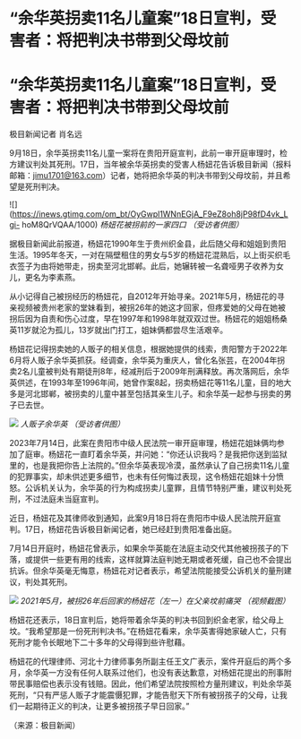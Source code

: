 # “余华英拐卖11名儿童案”18日宣判，受害者：将把判决书带到父母坟前

# “余华英拐卖11名儿童案”18日宣判，受害者：将把判决书带到父母坟前

极目新闻记者 肖名远

9月18日，余华英拐卖11名儿童一案将在贵阳开庭宣判，此前一审开庭审理时，检方建议判处其死刑。17日，当年被余华英拐卖的受害人杨妞花告诉极目新闻（报料邮箱：jimu1701@163.com）记者，她将把余华英的判决书带到父母坟前，并且希望是死刑判决。

![](https://inews.gtimg.com/om_bt/OyGwpl1WNnEGjA_F9eZ8oh8jP98fD4vk_Lgi-
hoM8QrVQAA/1000) _杨妞花被拐前的一家四口 （受访者供图）_

据极目新闻此前报道，杨妞花1990年生于贵州织金县，此后随父母和姐姐到贵阳生活。1995年冬天，一对在隔壁租住的男女与5岁的杨妞花混熟后，以上街买织毛衣签子为由将她带走，拐卖至河北邯郸。此后，她辗转被一名聋哑男子收养为女儿，更名为李素燕。

从小记得自己被拐经历的杨妞花，自2012年开始寻亲。2021年5月，杨妞花的寻亲视频被贵州老家的堂妹看到，被拐26年的她这才回家，但疼爱她的父母在她被拐后因为自责和伤心过度，早在1997年和1998年就双双过世。杨妞花的姐姐杨桑英11岁就沦为孤儿，13岁就出门打工，姐妹俩都尝尽生活艰辛。

杨妞花记得拐卖她的人贩子的相关信息，根据她提供的线索，贵阳警方于2022年6月将人贩子余华英抓获。经调查，余华英为重庆人，曾化名张芸，在2004年拐卖2名儿童被判处有期徒刑8年，经减刑后于2009年刑满释放。再次落网后，余华英供述，在1993年至1996年间，她曾作案8起，拐卖杨妞花等11名儿童，目的地大多是河北邯郸，被拐卖的儿童中甚至包括其亲生儿子。和余华英一起参与拐卖的男子已去世。

![](https://inews.gtimg.com/om_bt/O8348yFwQhjo_Nv3wf4OsBQqRuJyoybv92Q2Drtn_t43gAA/1000)
_人贩子余华英 （受访者供图）_

2023年7月14日，此案在贵阳市中级人民法院一审开庭审理，杨妞花姐妹俩均参加了庭审。杨妞花一直盯着余华英，并问她：“你还认识我吗？是我把你送到监狱里的，也是我把你告上法院的。”但余华英表现冷漠，虽然承认了自己拐卖11名儿童的犯罪事实，却未供述更多细节，也未有任何悔过表现，这令杨妞花姐妹十分愤怒。公诉机关认为，余华英的行为构成拐卖儿童罪，且情节特别严重，建议判处死刑，不过法庭未当庭宣判。

近日，杨妞花及其律师收到通知，此案9月18日将在贵阳市中级人民法院开庭宣判。17日，杨妞花告诉极目新闻记者，她已经赶到贵阳准备出庭。

7月14日开庭时，杨妞花曾表示，如果余华英能在法庭主动交代其他被拐孩子的下落，或提供一些更有用的线索，这样就算法庭判她无期或者死缓，自己也不会提出抗诉。但余华英毫无悔意，杨妞花对记者表示，希望法院能接受公诉机关的量刑建议，判处其死刑。

![](https://inews.gtimg.com/om_bt/OaHr1YfnnvuPsswLBypkrknS0xvxN3nsuk0Fx3QStX_AkAA/1000)
_2021年5月，被拐26年后回家的杨妞花（左一）在父亲坟前痛哭 （视频截图）_

杨妞花还表示，18日宣判后，她将带着余华英的判决书回到织金老家，给父母上坟。“我希望那是一份死刑判决书。”在杨妞花看来，余华英害得她家破人亡，只有死刑才能令长眠地下二十多年的父母得到些许慰藉。

杨妞花的代理律师、河北十力律师事务所副主任王文广表示，案件开庭后的两个多月，余华英一方没有任何人联系过他们，也没有表达歉意，对杨妞花提出的刑事附带民事赔偿也表示没有钱赔。因此，他们希望法院按照检方量刑建议，判处余华英死刑，“只有严惩人贩子才能震慑犯罪，才能告慰天下所有被拐孩子的父母，让我们一起期待正义的判决，让更多被拐孩子早日回家。”

（来源：极目新闻）

